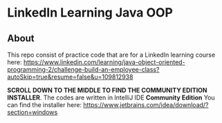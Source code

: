 # LinkedIn Learning Java OOP
## About 
This repo consist of practice code that are for a LinkedIn learning course
here: https://www.linkedin.com/learning/java-object-oriented-programming-2/challenge-build-an-employee-class?autoSkip=true&resume=false&u=109812938


**SCROLL DOWN TO THE MIDDLE TO FIND THE COMMUNITY EDITION INSTALLER**.
The codes are written in IntelliJ IDE **Community Edition**
You can find the installer here: https://www.jetbrains.com/idea/download/?section=windows

